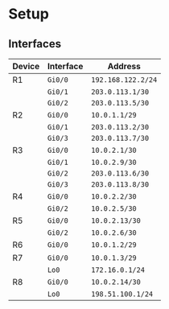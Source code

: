 # Setup

## Interfaces

| Device | Interface | Address            |
| ------ | --------- | ------------------ |
| R1     | `Gi0/0`   | `192.168.122.2/24` |
|        | `Gi0/1`   | `203.0.113.1/30`   |
|        | `Gi0/2`   | `203.0.113.5/30`   |
| R2     | `Gi0/0`   | `10.0.1.1/29`      |
|        | `Gi0/1`   | `203.0.113.2/30`   |
|        | `Gi0/3`   | `203.0.113.7/30`   |
| R3     | `Gi0/0`   | `10.0.2.1/30`      |
|        | `Gi0/1`   | `10.0.2.9/30`      |
|        | `Gi0/2`   | `203.0.113.6/30`   |
|        | `Gi0/3`   | `203.0.113.8/30`   |
| R4     | `Gi0/0`   | `10.0.2.2/30`      |
|        | `Gi0/2`   | `10.0.2.5/30`      |
| R5     | `Gi0/0`   | `10.0.2.13/30`     |
|        | `Gi0/2`   | `10.0.2.6/30`      |
| R6     | `Gi0/0`   | `10.0.1.2/29`      |
| R7     | `Gi0/0`   | `10.0.1.3/29`      |
|        | `Lo0`     | `172.16.0.1/24`    |
| R8     | `Gi0/0`   | `10.0.2.14/30`     |
|        | `Lo0`     | `198.51.100.1/24`  |